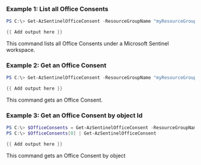 ### Example 1: List all Office Consents
```powershell
PS C:\> Get-AzSentinelOfficeConsent -ResourceGroupName "myResourceGroupName" -workspaceName "myWorkspaceName"

{{ Add output here }}
```

This command lists all Office Consents under a Microsoft Sentinel workspace.

### Example 2: Get an Office Consent
```powershell
PS C:\> Get-AzSentinelOfficeConsent -ResourceGroupName "myResourceGroupName" -workspaceName "myWorkspaceName" -ConsentId "myOfficeConsentId"

{{ Add output here }}
```

This command gets an Office Consent.

### Example 3: Get an Office Consent by object Id
```powershell
PS C:\> $OfficeConsents = Get-AzSentinelOfficeConsent -ResourceGroupName "myResourceGroupName" -workspaceName "myWorkspaceName"
PS C:\> $OfficeConsents[0] | Get-AzSentinelOfficeConsent

{{ Add output here }}
```

This command gets an Office Consent by object